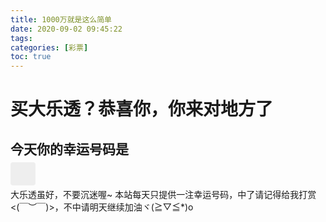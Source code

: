 ```yaml
---
title: 1000万就是这么简单
date: 2020-09-02 09:45:22
tags:
categories: [彩票]
toc: true
---
```


<script>
  var MAX_NUMBER_MAP = {
    MAX_1_TO_5: 35,
    MAX_6_TO_7: 12,
  };
  var LOCALSTORAGE_ITEM_KEY = {
    DATE: '_last_date',
    NUMBERS: '_last_numbers'
  }

  var now = new Date();
  var nowStr = now.getFullYear() + '-' + now.getMonth() + '-' + now.getDate();

  function getTodayNumbers() {
    var lastDate = localStorage.getItem(LOCALSTORAGE_ITEM_KEY.DATE);
    if (lastDate && lastDate === nowStr) {
      return localStorage.getItem(LOCALSTORAGE_ITEM_KEY.NUMBERS);
    }
    return '';
  }

  function setTodayNumbersStr(numbersStr) {
    localStorage.setItem(LOCALSTORAGE_ITEM_KEY.DATE, nowStr);
    localStorage.setItem(LOCALSTORAGE_ITEM_KEY.NUMBERS, numbersStr);
  }

  function displayNumbers(numbers) {
    document.getElementById('lucky-number').innerText = numbers;
  }

  function get1000W() {
    var todayNumbers = getTodayNumbers();
    if (todayNumbers) {
      displayNumbers(todayNumbers);
      return;
    }

    var numbers = [];
    var numberCount = 7;
    var firstRangeCount = 5;
    while (numbers.length < numberCount) {
      if (numbers.length < firstRangeCount) {
        var random = Math.floor(Math.random() * MAX_NUMBER_MAP.MAX_1_TO_5) + 1;
        if (numbers.indexOf(random) === -1) {
          numbers.push(random);
        }
      } else {
        var random = Math.floor(Math.random() * MAX_NUMBER_MAP.MAX_6_TO_7) + 1;
        if (numbers.slice(firstRangeCount).indexOf(random) === -1) {
          numbers.push(random);
        }
      }
    }

    var ascending = function (pre, next) {
      return pre - next;
    };
    var numbersStrAfterSort = numbers
      .slice(0, firstRangeCount)
      .sort(ascending)
      .concat(numbers
        .slice(firstRangeCount)
        .sort(ascending))
      .join(', ');
      
    displayNumbers(numbersStrAfterSort);

    setTodayNumbersStr(numbersStrAfterSort);
  }
</script>

# 买大乐透？恭喜你，你来对地方了

## 今天你的幸运号码是

<span id="lucky-number" style="padding: 10px 20px;background: #eee; border-radius: 4px;color: red;">

</span>

<div class="block tip-block">

大乐透虽好，不要沉迷喔~ 本站每天只提供一注幸运号码，中了请记得给我打赏<(￣︶￣)>，不中请明天继续加油ヾ(≧▽≦*)o
</div>

<script>
  get1000W();
</script>